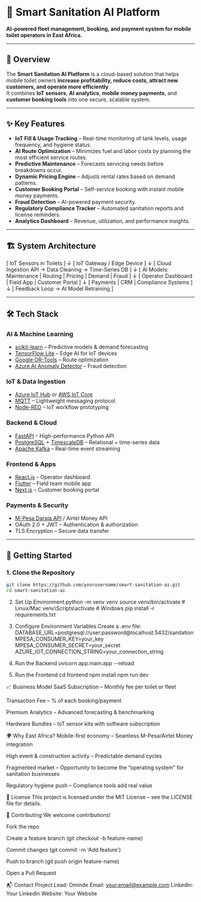 
# 🚽 Smart Sanitation AI Platform
**AI-powered fleet management, booking, and payment system for mobile toilet operators in East Africa.**

---

## 📌 Overview
The **Smart Sanitation AI Platform** is a cloud-based solution that helps mobile toilet owners **increase profitability, reduce costs, attract new customers, and operate more efficiently**.  
It combines **IoT sensors**, **AI analytics**, **mobile money payments**, and **customer booking tools** into one secure, scalable system.

---

## ✨ Key Features
- **IoT Fill & Usage Tracking** – Real-time monitoring of tank levels, usage frequency, and hygiene status.
- **AI Route Optimization** – Minimizes fuel and labor costs by planning the most efficient service routes.
- **Predictive Maintenance** – Forecasts servicing needs before breakdowns occur.
- **Dynamic Pricing Engine** – Adjusts rental rates based on demand patterns.
- **Customer Booking Portal** – Self-service booking with instant mobile money payments.
- **Fraud Detection** – AI-powered payment security.
- **Regulatory Compliance Tracker** – Automated sanitation reports and license reminders.
- **Analytics Dashboard** – Revenue, utilization, and performance insights.

---

## 🏗 System Architecture
[ IoT Sensors in Toilets ] ↓ [ IoT Gateway / Edge Device ] ↓ [ Cloud Ingestion API → Data Cleaning → Time-Series DB ] ↓ [ AI Models: Maintenance | Routing | Pricing | Demand | Fraud ] ↓ [ Operator Dashboard | Field App | Customer Portal ] ↓ [ Payments | CRM | Compliance Systems ] ↓ [ Feedback Loop → AI Model Retraining ]


---

## 🛠 Tech Stack

### **AI & Machine Learning**
- [scikit-learn](https://scikit-learn.org/) – Predictive models & demand forecasting
- [TensorFlow Lite](https://www.tensorflow.org/lite) – Edge AI for IoT devices
- [Google OR-Tools](https://developers.google.com/optimization) – Route optimization
- [Azure AI Anomaly Detector](https://azure.microsoft.com/en-us/products/anomaly-detector/) – Fraud detection

### **IoT & Data Ingestion**
- [Azure IoT Hub](https://azure.microsoft.com/en-us/products/iot-hub/) or [AWS IoT Core](https://aws.amazon.com/iot-core/)
- [MQTT](https://mqtt.org/) – Lightweight messaging protocol
- [Node-RED](https://nodered.org/) – IoT workflow prototyping

### **Backend & Cloud**
- [FastAPI](https://fastapi.tiangolo.com/) – High-performance Python API
- [PostgreSQL](https://www.postgresql.org/) + [TimescaleDB](https://www.timescale.com/) – Relational + time-series data
- [Apache Kafka](https://kafka.apache.org/) – Real-time event streaming

### **Frontend & Apps**
- [React.js](https://reactjs.org/) – Operator dashboard
- [Flutter](https://flutter.dev/) – Field team mobile app
- [Next.js](https://nextjs.org/) – Customer booking portal

### **Payments & Security**
- [M-Pesa Daraja API](https://developer.safaricom.co.ke/daraja/apis/post/safaricom-sandbox) / Airtel Money API
- OAuth 2.0 + JWT – Authentication & authorization
- TLS Encryption – Secure data transfer

---

## 🚀 Getting Started

### 1. **Clone the Repository**
```bash
git clone https://github.com/yourusername/smart-sanitation-ai.git
cd smart-sanitation-ai
```
2. Set Up Environment
python -m venv venv
source venv/bin/activate   # Linux/Mac
venv\Scripts\activate      # Windows
pip install -r requirements.txt

3. Configure Environment Variables
   Create a .env file:
   DATABASE_URL=postgresql://user:password@localhost:5432/sanitation
MPESA_CONSUMER_KEY=your_key
MPESA_CONSUMER_SECRET=your_secret
AZURE_IOT_CONNECTION_STRING=your_connection_string

4. Run the Backend
uvicorn app.main:app --reload

5. Run the Frontend
cd frontend
npm install
npm run dev

📈 Business Model
SaaS Subscription – Monthly fee per toilet or fleet

Transaction Fee – % of each booking/payment

Premium Analytics – Advanced forecasting & benchmarking

Hardware Bundles – IoT sensor kits with software subscription

🌍 Why East Africa?
Mobile-first economy – Seamless M-Pesa/Airtel Money integration

High event & construction activity – Predictable demand cycles

Fragmented market – Opportunity to become the “operating system” for sanitation businesses

Regulatory hygiene push – Compliance tools add real value

📜 License
This project is licensed under the MIT License – see the LICENSE file for details.

🤝 Contributing
We welcome contributions!

Fork the repo

Create a feature branch (git checkout -b feature-name)

Commit changes (git commit -m 'Add feature')

Push to branch (git push origin feature-name)

Open a Pull Request

📬 Contact
Project Lead: Ominde Email: your.email@example.com LinkedIn: Your LinkedIn Website: Your Website
